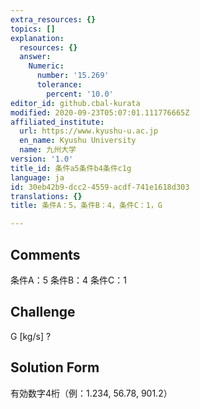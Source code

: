```yaml
---
extra_resources: {}
topics: []
explanation:
  resources: {}
  answer:
    Numeric:
      number: '15.269'
      tolerance:
        percent: '10.0'
editor_id: github.cbal-kurata
modified: 2020-09-23T05:07:01.111776665Z
affiliated_institute:
  url: https://www.kyushu-u.ac.jp
  en_name: Kyushu University
  name: 九州大学
version: '1.0'
title_id: 条件a5条件b4条件c1g
language: ja
id: 30eb42b9-dcc2-4559-acdf-741e1618d303
translations: {}
title: 条件A：5，条件B：4，条件C：1，G

---
```


## Comments
条件A：5
条件B：4
条件C：1

## Challenge
G [kg/s] ?

## Solution Form
有効数字4桁（例：1.234,  56.78,  901.2）





